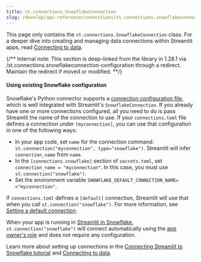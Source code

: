 ```yaml
---
title: st.connections.SnowflakeConnection
slug: /develop/api-reference/connections/st.connections.snowflakeconnection
---
```


<Tip>

This page only contains the `st.connections.SnowflakeConnection` class. For a deeper dive into creating and managing data connections within Streamlit apps, read [Connecting to data](/develop/concepts/connections/connecting-to-data).

</Tip>

<Autofunction function="streamlit.connections.SnowflakeConnection" />

{/**
Internal note: This section is deep-linked from the library in 1.28.1 via /st.connections.snowflakeconnection-configuration through a redirect.
Maintain the redirect if moved or modified.
**/}

#### Using existing Snowflake configuration

Snowflake's Python connector supports a [connection configuration file](https://docs.snowflake.com/en/developer-guide/python-connector/python-connector-connect#connecting-using-the-connections-toml-file), which is well integrated with Streamlit's `SnowflakeConnection`. If you already have one or more connections configured, all you need to do is pass Streamlit the name of the connection to use. If your `connections.toml` file defines a connection under `[myconnection]`, you can use that configuration in one of the following ways:

- In your app code, set `name` for the connection command: `st.connnection("myconnection", type="snowflake")`. Streamlit will infer `connection_name` from `name`.
- In the `[connections.snowflake]` section of `secrets.toml`, set `connection_name = "myconnection"`. In this case, you must use `st.connection("snowflake")`.
- Set the environment variable `SNOWFLAKE_DEFAULT_CONNECTION_NAME=<"myconnection"`.

If `connections.toml` defines a `[default]` connection, Streamlit will use that when you call `st.connection("snowflake")`. For more information, see [Setting a default connection](https://docs.snowflake.com/en/developer-guide/python-connector/python-connector-connect#setting-a-default-connection).

When your app is running in [Streamlit in Snowflake](https://docs.snowflake.com/en/developer-guide/streamlit/about-streamlit), `st.connection("snowflake")` will connect automatically using the [app owner's role](https://docs.snowflake.com/en/developer-guide/streamlit/owners-rights) and does not require any configuration.

Learn more about setting up connections in the [Connecting Streamlit to Snowflake tutorial](/develop/tutorials/databases/snowflake) and [Connecting to data](/develop/concepts/connections/connecting-to-data).

<Autofunction function="streamlit.connections.SnowflakeConnection.cursor" />

<Autofunction function="streamlit.connections.SnowflakeConnection.query" />

<Autofunction function="streamlit.connections.SnowflakeConnection.raw_connection" />

<Autofunction function="streamlit.connections.SnowflakeConnection.reset" />

<Autofunction function="streamlit.connections.SnowflakeConnection.session" />

<Autofunction function="streamlit.connections.SnowflakeConnection.write_pandas" />
